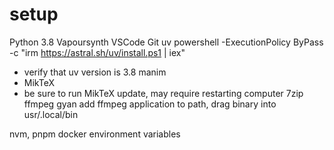 # setup

Python 3.8
Vapoursynth
VSCode
Git
uv powershell -ExecutionPolicy ByPass -c "irm https://astral.sh/uv/install.ps1 | iex"
- verify that uv version is 3.8
manim
- MikTeX
- be sure to run MikTeX update, may require restarting computer
7zip
ffmpeg gyan
add ffmpeg application to path, drag binary into usr/.local/bin

nvm, pnpm
docker
environment variables
